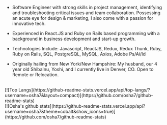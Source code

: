 

- Software Engineer with strong skills in project management, identifying and troubleshooting critical issues and team collaboration. Possessing an acute eye for design & marketing, I also come with a passion for innovative tech. 

- Experienced in React.JS and Ruby on Rails based programming with a background in business development and start-up growth.

- Technologies Include: Javascript, ReactJS, Redux, Redux Thunk, Ruby, Ruby on Rails, SQL, PostgreSQL, MySQL, Axios, Adobe Ps/Ai/Id

- Originally hailing from New York/New Hampshire: My husband, our 4 year old ShibaInu, Yoshi, and I currently live in Denver, CO. Open to Remote or Relocation.               
<br/>
[![Top Langs](https://github-readme-stats.vercel.app/api/top-langs/?username=osha7&layout=compact)](https://github.com/osha7/github-readme-stats)
<br/>
[![Osha's github stats](https://github-readme-stats.vercel.app/api?username=osha7&theme=cobalt&show_icons=true)](https://github.com/osha7/github-readme-stats)
